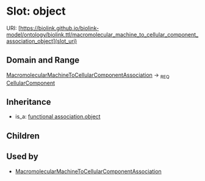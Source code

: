 # Slot: object




URI: [https://biolink.github.io/biolink-model/ontology/biolink.ttl/macromolecular_machine_to_cellular_component_association_object](slot_uri)
## Domain and Range

[MacromolecularMachineToCellularComponentAssociation](MacromolecularMachineToCellularComponentAssociation.md) ->  <sub>REQ</sub> [CellularComponent](CellularComponent.md)
## Inheritance

 *  is_a: [functional association.object](functional_association_object.md)
## Children

## Used by

 * [MacromolecularMachineToCellularComponentAssociation](MacromolecularMachineToCellularComponentAssociation.md)
